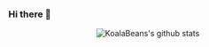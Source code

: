 ### Hi there 👋
</p>
<p align="center">
  <img align="center" src="https://github-readme-stats.vercel.app/api?username=KoalaBeans&show_icons=true&theme=tokyonight&show_icons=true" alt="KoalaBeans's github stats">
</p>
<!--
**KoalaBeans/KoalaBeans** is a ✨ _special_ ✨ repository because its `README.md` (this file) appears on your GitHub profile.

Here are some ideas to get you started:

🔭 I’m currently working on a Discord Theme...
- 🌱 I’m currently learning how to code...
- 👯 I’m looking to collaborate on ...
- 🤔 I’m looking for help with ...
- 💬 Ask me about ...
- 📫 How to reach me: ...
- 😄 Pronouns: ...
- ⚡ Fun fact: ...
-->
